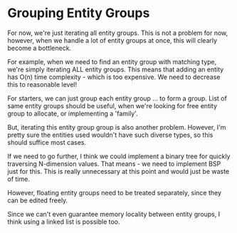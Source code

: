 # Grouping Entity Groups
For now, we're just iterating all entity groups. This is not a problem for
now, however, when we handle a lot of entity groups at once, this will clearly
become a bottleneck.

For example, when we need to find an entity group with matching type, we're
simply iterating ALL entity groups. This means that adding an entity has O(n)
time complexity - which is too expensive. We need to decrease this to reasonable
level!

For starters, we can just group each entity group ... to form a group.
List of same entity groups should be useful, when we're looking for free
entity group to allocate, or implementing a 'family'.

But, iterating this entity group group is also another problem. However, I'm
pretty sure the entities used wouldn't have such diverse types, so this should
suffice most cases.

If we need to go further, I think we could implement a binary tree for quickly
traversing N-dimension values. That means - we need to implement BSP just for
this. This is really unnecessary at this point and would just be waste of time.

However, floating entity groups need to be treated separately, since they can
be edited freely.

Since we can't even guarantee memory locality between entity groups, I think using a linked list is possible too.
